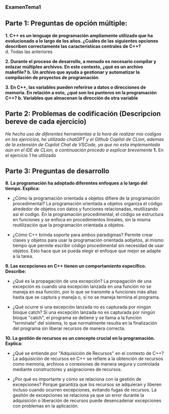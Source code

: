 ### ExamenTema1

## Parte 1: Preguntas de opción múltiple:
**1. C++ es un lenguaje de programación ampliamente utilizado que ha evolucionado a lo largo de los años. ¿Cuáles de las siguientes opciones describen correctamente las características centrales de C++?**  
 d. Todas las anteriores

**2. Durante el proceso de desarrollo, a menudo es necesario compilar y enlazar múltiples archivos. En este contexto, ¿qué es un archivo makefile?
 b. Un archivo que ayuda a gestionar y automatizar la compilación de proyectos de programación**

**3. En C++, las variables pueden referirse a datos o direcciones de memoria. En relación a esto, ¿qué son los punteros en la programación C++?
 b. Variables que almacenan la dirección de otra variable**


## Parte 2: Problemas de codificación (Descripcion bereve de cada ejercicio)
*He hecho uso de diferentes herramientas a la hora de realizar mis codigos en los ejercicios, he utilizado chatGPT y el Github Copilot de CLion, ademas de la extensión de Copilot Chat de VSCode, ya que no esta implementada aún en el IDE de CLion, a continuación procedo a explicar brevemente*
**1.** En el ejercicio 1 he utilizado


## Parte 3: Preguntas de desarrollo
**8. La programación ha adoptado diferentes enfoques a lo largo del tiempo. Explica:**
- ¿Cómo la programación orientada a objetos difiere de la programación procedimental?
La programación orientada a objetos organiza el código alrededor de objetos con datos y funciones relacionadas, reutilizando así el codigo. En la programación procedimental, el código se estructura en funciones y se enfoca en procedimientos lineales, sin la misma reutilización que la programación orientada a objetos.

- ¿Cómo C++ brinda soporte para ambos paradigmas?
Permite crear clases y objetos para usar la programación orientada aobjetos, al mismo tiempo que permite escribir código procedimental sin necesidad de usar objetos. Esto hace que se pueda elegir el enfoque que mejor se adapte a la tarea.
  
**9. Las excepciones en C++ tienen un comportamiento específico. Describe:**
- ¿Qué es la propagación de una excepción?
La propagación de una excepción es cuando una excepción lanzada en una función no se maneja en esa función, por lo que se transmite a funciones más altas hasta que se captura y maneja o, si no se maneja termina el programa.

- ¿Qué ocurre si una excepción lanzada no es capturada por ningún bloque catch?
Si una excepción lanzada no es capturada por ningún bloque "catch", el programa se detiene y se llama a la función "terminate" del sistema, lo que normalmente resulta en la finalización del programa sin liberar recursos de manera correcta.

**10. La gestión de recursos es un concepto crucial en la programación. Explica:**
- ¿Qué se entiende por "Adquisición de Recursos" en el contexto de C++?
La adquisición de recursos en C++ se refiere a la obtención de recursos como memoria, archivos o conexiones de manera segura y controlada mediante constructores y asignaciones de recursos.

- ¿Por qué es importante y cómo se relaciona con la gestión de excepciones?
Porque garantiza que los recursos se adquieran y liberen incluso cuando ocurren excepciones, evitando fugas de recursos. La gestión de excepciones se relaciona ya que un error durante la adquisición o liberación de recursos puede desencadenar excepciones con problemas en la aplicación.
